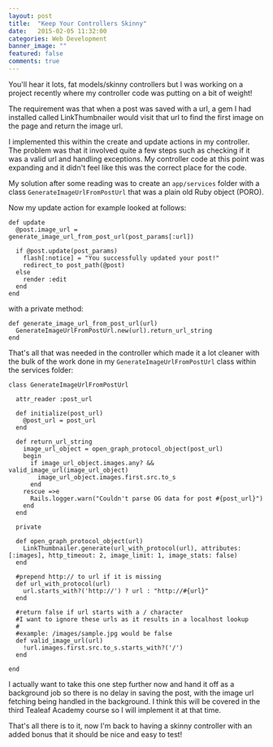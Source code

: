 ```yaml
---
layout: post
title:  "Keep Your Controllers Skinny"
date:   2015-02-05 11:32:00
categories: Web Development
banner_image: ""
featured: false
comments: true
---
```


You'll hear it lots, fat models/skinny controllers but I was working on a project recently where my controller code was putting on a bit of weight!

The requirement was that when a post was saved with a url, a gem I had installed called LinkThumbnailer would visit that url to find the first image on the page and return the image url.

<!--more-->

I implemented this within the create and update actions in my controller. The problem was that it involved quite a few steps such as checking if it was a valid url and handling exceptions.  My controller code at this point was expanding and it didn't feel like this was the correct place for the code.

My solution after some reading was to create an ```app/services``` folder with a class ```GenerateImageUrlFromPostUrl``` that was a plain old Ruby object (PORO).

Now my update action for example looked at follows:

    def update
      @post.image_url = generate_image_url_from_post_url(post_params[:url])

      if @post.update(post_params)
        flash[:notice] = "You successfully updated your post!"
        redirect_to post_path(@post)
      else
        render :edit
      end
    end
  
with a private method:

    def generate_image_url_from_post_url(url)
      GenerateImageUrlFromPostUrl.new(url).return_url_string
    end
    
That's all that was needed in the controller which made it a lot cleaner with the bulk of the work done in my ```GenerateImageUrlFromPostUrl``` class within the services folder:

    class GenerateImageUrlFromPostUrl
  
      attr_reader :post_url

      def initialize(post_url)
        @post_url = post_url
      end

      def return_url_string
        image_url_object = open_graph_protocol_object(post_url)
        begin
          if image_url_object.images.any? && valid_image_url(image_url_object)
            image_url_object.images.first.src.to_s
          end
        rescue =>e
          Rails.logger.warn("Couldn't parse OG data for post #{post_url}")
        end
      end

      private

      def open_graph_protocol_object(url)
        LinkThumbnailer.generate(url_with_protocol(url), attributes: [:images], http_timeout: 2, image_limit: 1, image_stats: false)
      end

      #prepend http:// to url if it is missing
      def url_with_protocol(url)
        url.starts_with?('http://') ? url : "http://#{url}"
      end

      #return false if url starts with a / character
      #I want to ignore these urls as it results in a localhost lookup
      #
      #example: /images/sample.jpg would be false
      def valid_image_url(url)
        !url.images.first.src.to_s.starts_with?('/')
      end

    end
    
I actually want to take this one step further now and hand it off as a background job so there is no delay in saving the post, with the image url fetching being handled in the background.  I think this will be covered in the third Tealeaf Academy course so I will implement it at that time.

That's all there is to it, now I'm back to having a skinny controller with an added bonus that it should be nice and easy to test!